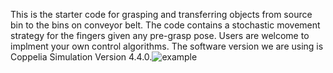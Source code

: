 This is the starter code for grasping and transferring objects from source bin to the bins on conveyor belt. The code contains a stochastic movement strategy for the fingers given any pre-grasp pose. Users are welcome to implment your own control algorithms. The software version we are using is Coppelia Simulation Version 4.4.0.![example](https://github.com/user-attachments/assets/a98c773f-c451-45bb-85c8-9a8df347db80)
